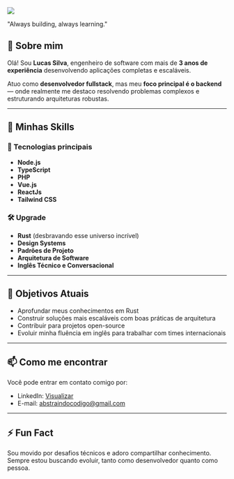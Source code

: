 <img src="https://w.wallhaven.cc/full/j5/wallhaven-j5w6kq.jpg" />

"Always building, always learning."

## 👋 Sobre mim

Olá! Sou **Lucas Silva**, engenheiro de software com mais de **3 anos de experiência** desenvolvendo aplicações completas e escaláveis.

Atuo como **desenvolvedor fullstack**, mas meu **foco principal é o backend** — onde realmente me destaco resolvendo problemas complexos e estruturando arquiteturas robustas.

---

## 💼 Minhas Skills

### 🚀 Tecnologias principais

* **Node.js**
* **TypeScript**
* **PHP**
* **Vue.js**
* **ReactJs**
* **Tailwind CSS**

### 🛠️ Upgrade

* **Rust** (desbravando esse universo incrível)
* **Design Systems**
* **Padrões de Projeto**
* **Arquitetura de Software**
* **Inglês Técnico e Conversacional**

---

## 📌 Objetivos Atuais

* Aprofundar meus conhecimentos em Rust
* Construir soluções mais escaláveis com boas práticas de arquitetura
* Contribuir para projetos open-source
* Evoluir minha fluência em inglês para trabalhar com times internacionais

---

## 📫 Como me encontrar

Você pode entrar em contato comigo por:

* LinkedIn: [Visualizar](https://www.linkedin.com/in/lucas-mateus-077b82220/) 
* E-mail: [abstraindocodigo@gmail.com](abstraindocodigo@gmail.com)

---

## ⚡ Fun Fact

Sou movido por desafios técnicos e adoro compartilhar conhecimento. Sempre estou buscando evoluir, tanto como desenvolvedor quanto como pessoa.
